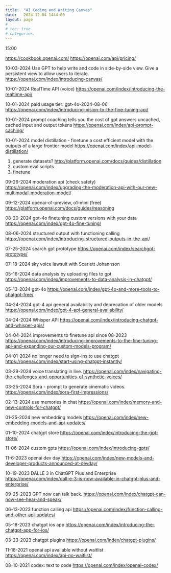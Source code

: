 ```yaml
---
title:  "AI Coding and Writing Canvas"
date:   2024-12-04 1444:00
layout: page
#
# toc: true
# categories:
---
```


15:00

https://cookbook.openai.com/
https://openai.com/api/pricing/


10-03-2024
Use GPT to help write and code in side-by-side view. Give a persistent view to allow users to iterate.
https://openai.com/index/introducing-canvas/

10-01-2024
RealTime API (voice)
https://openai.com/index/introducing-the-realtime-api/

10-01-2024
paid usage tier: gpt-4o-2024-08-06
https://openai.com/index/introducing-vision-to-the-fine-tuning-api/


10-01-2024
prompt coaching tells you the cost of gpt answers
uncached, cached input and output tokens
https://openai.com/index/api-prompt-caching/

10-01-2024
model distillation - finetune a cost efficient model with the outputs of a large frontier model
https://openai.com/index/api-model-distillation/
1. generate datasets? http://platform.openai.com/docs/guides/distillation
1. custom eval scripts
1. finetune

09-26-2024
moderation api (check safety)
https://openai.com/index/upgrading-the-moderation-api-with-our-new-multimodal-moderation-model/


09-12-2024
openai-o1-preview, o1-mini (free)
https://platform.openai.com/docs/guides/reasoning


08-20-2024
gpt-4o finetuning custom versions with your data
https://openai.com/index/gpt-4o-fine-tuning/


08-06-2024
structured output with functioning calling
https://openai.com/index/introducing-structured-outputs-in-the-api/

07-25-2024
search gpt prototype
https://openai.com/index/searchgpt-prototype/

07-18-2024
sky voice lawsuit with Scarlett Johannson

05-16-2024
data analysis by uploading files to gpt
https://openai.com/index/improvements-to-data-analysis-in-chatgpt/

05-13-2024
gpt-4o
https://openai.com/index/gpt-4o-and-more-tools-to-chatgpt-free/

04-24-2024
gpt-4 api general availability and deprecation of older models
https://openai.com/index/gpt-4-api-general-availability/

04-24-2024
Whisper API
https://openai.com/index/introducing-chatgpt-and-whisper-apis/

04-04-2024
improvements to finetune api since 08-2023
https://openai.com/index/introducing-improvements-to-the-fine-tuning-api-and-expanding-our-custom-models-program/

04-01-2024
no longer need to sign-ins to use chatgpt
https://openai.com/index/start-using-chatgpt-instantly/

03-29-2024
voice translating in live.
https://openai.com/index/navigating-the-challenges-and-opportunities-of-synthetic-voices/

03-25-2024
Sora - prompt to generate cinematic videos.
https://openai.com/index/sora-first-impressions/

02-13-2024
use memories in chat
https://openai.com/index/memory-and-new-controls-for-chatgpt/

01-25-2024
new embedding models
https://openai.com/index/new-embedding-models-and-api-updates/

01-10-2024
chatgpt store
https://openai.com/index/introducing-the-gpt-store/

11-06-2024
custom gpts
https://openai.com/index/introducing-gpts/

11-6-2023
openai dev day
https://openai.com/index/new-models-and-developer-products-announced-at-devday/

10-19-2023
DALLE 3 in ChatGPT Plus and Enterprise
https://openai.com/index/dall-e-3-is-now-available-in-chatgpt-plus-and-enterprise/

09-25-2023
GPT now can talk back.
https://openai.com/index/chatgpt-can-now-see-hear-and-speak/

06-13-2023
function calling api
https://openai.com/index/function-calling-and-other-api-updates/

05-18-2023
chatgpt ios app
https://openai.com/index/introducing-the-chatgpt-app-for-ios/

03-23-2023
chatgpt plugins
https://openai.com/index/chatgpt-plugins/

11-18-2021
openai api available without waitlist
https://openai.com/index/api-no-waitlist/

08-10-2021
codex: text to code
https://openai.com/index/openai-codex/
